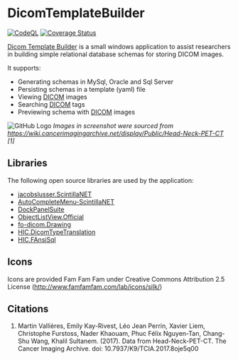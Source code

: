 # DicomTemplateBuilder

[![CodeQL](https://github.com/SMI/DicomTemplateBuilder/actions/workflows/codeql.yml/badge.svg)](https://github.com/SMI/DicomTemplateBuilder/actions/workflows/codeql.yml)
[![Coverage Status](https://coveralls.io/repos/github/SMI/DicomTemplateBuilder/badge.svg)](https://coveralls.io/github/SMI/DicomTemplateBuilder)

[Dicom Template Builder](https://github.com/SMI/DicomTemplateBuilder/releases) is a small windows application to assist researchers in building simple relational database schemas for storing DICOM images.

It supports:

- Generating schemas in MySql, Oracle and Sql Server
- Persisting schemas in a template (yaml) file
- Viewing [DICOM] images
- Searching [DICOM] tags
- Previewing schema with [DICOM] images

![GitHub Logo](./Images/screenshot.png)
_Images in screenshot were sourced from https://wiki.cancerimagingarchive.net/display/Public/Head-Neck-PET-CT [1]_

## Libraries

The following open source libraries are used by the application:

- [jacobslusser.ScintillaNET](https://github.com/jacobslusser/ScintillaNET)
- [AutoCompleteMenu-ScintillaNET](https://github.com/Ahmad45123/AutoCompleteMenu-ScintillaNET)
- [DockPanelSuite](https://github.com/dockpanelsuite/dockpanelsuite)
- [ObjectListView.Official](http://objectlistview.sourceforge.net/cs/index.html)
- [fo-dicom.Drawing](https://github.com/fo-dicom/fo-dicom)
- [HIC.DicomTypeTranslation](https://github.com/SMI/DicomTypeTranslation)
- [HIC.FAnsiSql](https://github.com/HicServices/FAnsiSql)

## Icons

Icons are provided Fam Fam Fam under Creative Commons Attribution 2.5 License (http://www.famfamfam.com/lab/icons/silk/)


## Citations
1. Martin Vallières, Emily Kay-Rivest, Léo Jean Perrin, Xavier Liem, Christophe Furstoss, Nader Khaouam, Phuc Félix Nguyen-Tan, Chang-Shu Wang, Khalil Sultanem. (2017). Data from Head-Neck-PET-CT. The Cancer Imaging Archive. doi: 10.7937/K9/TCIA.2017.8oje5q00

[DICOM]: https://www.dicomstandard.org/

